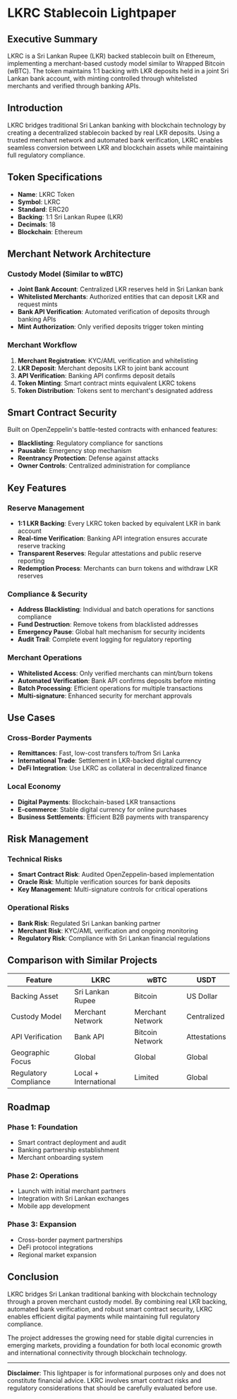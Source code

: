 # LKRC Stablecoin Lightpaper

## Executive Summary

LKRC is a Sri Lankan Rupee (LKR) backed stablecoin built on Ethereum, implementing a merchant-based custody model similar to Wrapped Bitcoin (wBTC). The token maintains 1:1 backing with LKR deposits held in a joint Sri Lankan bank account, with minting controlled through whitelisted merchants and verified through banking APIs.

## Introduction

LKRC bridges traditional Sri Lankan banking with blockchain technology by creating a decentralized stablecoin backed by real LKR deposits. Using a trusted merchant network and automated bank verification, LKRC enables seamless conversion between LKR and blockchain assets while maintaining full regulatory compliance.

## Token Specifications

- **Name**: LKRC Token
- **Symbol**: LKRC
- **Standard**: ERC20
- **Backing**: 1:1 Sri Lankan Rupee (LKR)
- **Decimals**: 18
- **Blockchain**: Ethereum

## Merchant Network Architecture

### Custody Model (Similar to wBTC)
- **Joint Bank Account**: Centralized LKR reserves held in Sri Lankan bank
- **Whitelisted Merchants**: Authorized entities that can deposit LKR and request mints
- **Bank API Verification**: Automated verification of deposits through banking APIs
- **Mint Authorization**: Only verified deposits trigger token minting

### Merchant Workflow
1. **Merchant Registration**: KYC/AML verification and whitelisting
2. **LKR Deposit**: Merchant deposits LKR to joint bank account
3. **API Verification**: Banking API confirms deposit details
4. **Token Minting**: Smart contract mints equivalent LKRC tokens
5. **Token Distribution**: Tokens sent to merchant's designated address

## Smart Contract Security

Built on OpenZeppelin's battle-tested contracts with enhanced features:
- **Blacklisting**: Regulatory compliance for sanctions
- **Pausable**: Emergency stop mechanism
- **Reentrancy Protection**: Defense against attacks
- **Owner Controls**: Centralized administration for compliance

## Key Features

### Reserve Management
- **1:1 LKR Backing**: Every LKRC token backed by equivalent LKR in bank account
- **Real-time Verification**: Banking API integration ensures accurate reserve tracking
- **Transparent Reserves**: Regular attestations and public reserve reporting
- **Redemption Process**: Merchants can burn tokens and withdraw LKR reserves

### Compliance & Security
- **Address Blacklisting**: Individual and batch operations for sanctions compliance
- **Fund Destruction**: Remove tokens from blacklisted addresses
- **Emergency Pause**: Global halt mechanism for security incidents
- **Audit Trail**: Complete event logging for regulatory reporting

### Merchant Operations
- **Whitelisted Access**: Only verified merchants can mint/burn tokens
- **Automated Verification**: Bank API confirms deposits before minting
- **Batch Processing**: Efficient operations for multiple transactions
- **Multi-signature**: Enhanced security for merchant approvals

## Use Cases

### Cross-Border Payments
- **Remittances**: Fast, low-cost transfers to/from Sri Lanka
- **International Trade**: Settlement in LKR-backed digital currency
- **DeFi Integration**: Use LKRC as collateral in decentralized finance

### Local Economy
- **Digital Payments**: Blockchain-based LKR transactions
- **E-commerce**: Stable digital currency for online purchases
- **Business Settlements**: Efficient B2B payments with transparency

## Risk Management

### Technical Risks
- **Smart Contract Risk**: Audited OpenZeppelin-based implementation
- **Oracle Risk**: Multiple verification sources for bank deposits
- **Key Management**: Multi-signature controls for critical operations

### Operational Risks
- **Bank Risk**: Regulated Sri Lankan banking partner
- **Merchant Risk**: KYC/AML verification and ongoing monitoring
- **Regulatory Risk**: Compliance with Sri Lankan financial regulations

## Comparison with Similar Projects

| Feature | LKRC | wBTC | USDT |
|---------|------|------|------|
| Backing Asset | Sri Lankan Rupee | Bitcoin | US Dollar |
| Custody Model | Merchant Network | Merchant Network | Centralized |
| API Verification | Bank API | Bitcoin Network | Attestations |
| Geographic Focus | Global | Global | Global |
| Regulatory Compliance | Local + International | Limited | Global |

## Roadmap

### Phase 1: Foundation
- Smart contract deployment and audit
- Banking partnership establishment
- Merchant onboarding system

### Phase 2: Operations
- Launch with initial merchant partners
- Integration with Sri Lankan exchanges
- Mobile app development

### Phase 3: Expansion
- Cross-border payment partnerships
- DeFi protocol integrations
- Regional market expansion

## Conclusion

LKRC bridges Sri Lankan traditional banking with blockchain technology through a proven merchant custody model. By combining real LKR backing, automated bank verification, and robust smart contract security, LKRC enables efficient digital payments while maintaining full regulatory compliance.

The project addresses the growing need for stable digital currencies in emerging markets, providing a foundation for both local economic growth and international connectivity through blockchain technology.

---

**Disclaimer**: This lightpaper is for informational purposes only and does not constitute financial advice. LKRC involves smart contract risks and regulatory considerations that should be carefully evaluated before use.